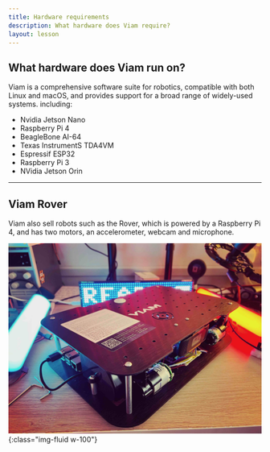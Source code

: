 ```yaml
---
title: Hardware requirements
description: What hardware does Viam require?
layout: lesson
---
```


## What hardware does Viam run on?

Viam is a comprehensive software suite for robotics, compatible with both Linux and macOS, and provides support for a broad range of widely-used systems. including:

- Nvidia Jetson Nano
- Raspberry Pi 4
- BeagleBone AI-64
- Texas InstrumentS TDA4VM
- Espressif ESP32
- Raspberry Pi 3
- NVidia Jetson Orin

---

## Viam Rover

Viam also sell robots such as the Rover, which is powered by a Raspberry Pi 4, and has two motors, an accelerometer, webcam and microphone.

![Rover](assets/rover01.jpg){:class="img-fluid w-100"}
